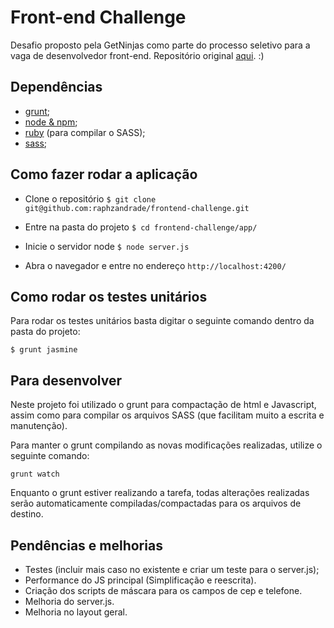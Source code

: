# Front-end Challenge 

Desafio proposto pela GetNinjas como parte do processo seletivo para a vaga de desenvolvedor front-end. Repositório original [aqui](http://email.mg.kenoby.com/c/eJwVjcsOgyAURL9GdiXcK4ouWBhj_wPh8mgVjdJF-_XVZJKZszgZp1uQ6CVLGgV0QgmJcHXPgSMOUw8K1ARqxFFUUqyBvylv85fbbWVRO4stoQGUkjrllTDeuR6oIe-gbixbdCxlP6t6qPB5JaQSP_Nt30Alp_wy57X9seVC2T1sNMtCORA79GH2-OMmu8M4uu7DatJyy39ZWDg6). :)

## Dependências
- [grunt](https://gruntjs.com/);
- [node & npm](https://nodejs.org/en/);
- [ruby](https://www.ruby-lang.org/pt/downloads/) (para compilar o SASS);
- [sass](https://www.npmjs.com/package/sass);

## Como fazer rodar a aplicação

- Clone o repositório 
`
$ git clone git@github.com:raphzandrade/frontend-challenge.git
 `

 - Entre na pasta do projeto 
 `
 $ cd frontend-challenge/app/
 `

 - Inicie o servidor node
`
$ node server.js
`

- Abra o navegador e entre no endereço
`
http://localhost:4200/
`

## Como rodar os testes unitários 

Para rodar os testes unitários basta digitar o seguinte comando dentro da pasta do projeto: 

`
$ grunt jasmine
`

## Para desenvolver 
 
 Neste projeto foi utilizado o grunt para compactação de html e Javascript, assim como para compilar os arquivos SASS (que facilitam muito a escrita e manutenção).

 Para manter o grunt compilando as novas modificações realizadas, utilize o seguinte comando: 

 `
 grunt watch
 `

 Enquanto o grunt estiver realizando a tarefa, todas alterações realizadas serão automaticamente compiladas/compactadas para os arquivos de destino.


 ## Pendências e melhorias

 - Testes (incluir mais caso no existente e criar um teste para o server.js);
 - Performance do JS principal (Simplificação e reescrita).
 - Criação dos scripts de máscara para os campos de cep e telefone.
 - Melhoria do server.js.
 - Melhoria no layout geral.